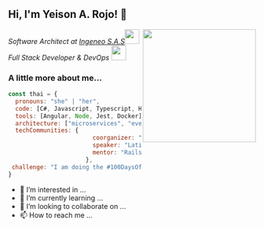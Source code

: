 <h2> Hi, I'm Yeison A. Rojo! 👋</h2>
<img align='right' src="https://encrypted-tbn0.gstatic.com/images?q=tbn:ANd9GcTcV45rdFCZ5QQDmTwGhXytFGwN8d4JX9X0HA&usqp=CAU" width="230">
<p><em>Software Architect at <a href="https://ingeneo.com.co/">Ingeneo S.A.S</a><img src="https://media.giphy.com/media/fYSnHlufseco8Fh93Z/giphy.gif" width="30"></br>Full Stack Developer & DevOps <img src="https://media.giphy.com/media/WUlplcMpOCEmTGBtBW/giphy.gif" width="30"> 
</em></p>

### A little more about me...  


```javascript
const thai = {
  pronouns: "she" | "her",
  code: [C#, Javascript, Typescript, HTML, CSS],
  tools: [Angular, Node, Jest, Docker],
  architecture: ["microservices", "event-driven", "design system pattern"],
  techCommunities: {
                        coorganizer: "AfroPython",
                        speaker: "Latinity",
                        mentor: "RailsGirls POA"
                      },
 challenge: "I am doing the #100DaysOfCode challenge focused on react and typescript"
}
```



- 👀 I’m interested in ...
- 🌱 I’m currently learning ...
- 💞️ I’m looking to collaborate on ...
- 📫 How to reach me ...










<!---
yarojo8327/yarojo8327 is a ✨ special ✨ repository because its `README.md` (this file) appears on your GitHub profile.
You can click the Preview link to take a look at your changes.
--->

